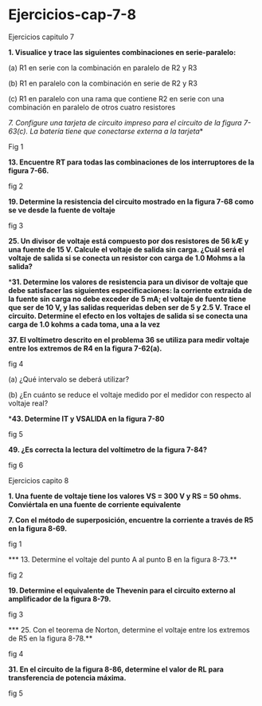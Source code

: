 # Ejercicios-cap-7-8
 
Ejercicios capitulo 7

**1. Visualice y trace las siguientes combinaciones en serie-paralelo:**

(a) R1 en serie con la combinación en paralelo de R2 y R3



(b) R1 en paralelo con la combinación en serie de R2 y R3


(c) R1 en paralelo con una rama que contiene R2 en serie con una combinación en paralelo de otros
cuatro resistores

*7. Configure una tarjeta de circuito impreso para el circuito de la figura 7-63(c). La batería tiene que conectarse externa a la tarjeta**

Fig 1


**13. Encuentre RT para todas las combinaciones de los interruptores de la figura 7-66.**

fig 2

**19. Determine la resistencia del circuito mostrado en la figura 7-68 como se ve desde la fuente de voltaje**

fig 3

**25. Un divisor de voltaje está compuesto por dos resistores de 56 kÆ y una fuente de 15 V. Calcule el voltaje de salida sin carga. ¿Cuál será el voltaje de salida si se conecta un resistor con carga de 1.0 Mohms a la salida?**


***31. Determine los valores de resistencia para un divisor de voltaje que debe satisfacer las siguientes especificaciones: la corriente extraída de la fuente sin carga no debe exceder de 5 mA; el voltaje de fuente tiene que ser de 10 V, y las salidas requeridas deben ser de 5 y 2.5 V. Trace el circuito. Determine el efecto en los voltajes de salida si se conecta una carga de 1.0 kohms a cada toma, una a la vez**


**37. El voltímetro descrito en el problema 36 se utiliza para medir voltaje entre los extremos de R4 en la figura 7-62(a).**

fig 4


(a) ¿Qué intervalo se deberá utilizar?


(b) ¿En cuánto se reduce el voltaje medido por el medidor con respecto al voltaje real?

***43. Determine IT y VSALIDA en la figura 7-80**

fig 5 

**49. ¿Es correcta la lectura del voltímetro de la figura 7-84?**

fig 6






Ejercicios capito 8

**1. Una fuente de voltaje tiene los valores VS = 300 V y RS = 50 ohms. Conviértala en una fuente de corriente equivalente**

**7. Con el método de superposición, encuentre la corriente a través de R5 en la figura 8-69.**

fig 1


*** 13. Determine el voltaje del punto A al punto B en la figura 8-73.**

fig 2

**19. Determine el equivalente de Thevenin para el circuito externo al amplificador de la figura 8-79.**

fig 3

*** 25. Con el teorema de Norton, determine el voltaje entre los extremos de R5 en la figura 8-78.**

fig 4

**31. En el circuito de la figura 8-86, determine el valor de RL para transferencia de potencia máxima.**

fig 5